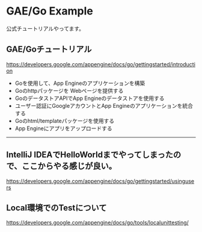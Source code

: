 # GAE/Go Example

公式チュートリアルやってます。

## GAE/Goチュートリアル

https://developers.google.com/appengine/docs/go/gettingstarted/introduction

- Goを使用して、App Engineのアプリケーションを構築
- Goのhttpパッケージを Webページを提供する
- GoのデータストアAPIでApp Engineのデータストアを使用する
- ユーザー認証にGoogleアカウントとApp Engineのアプリケーションを統合する
- Goのhtml/templateパッケージを使用する
- App Engineにアプリをアップロードする

---

## IntelliJ IDEAでHelloWorldまでやってしまったので、ここからやる感じが良い。

https://developers.google.com/appengine/docs/go/gettingstarted/usingusers

## Local環境でのTestについて

https://developers.google.com/appengine/docs/go/tools/localunittesting/


